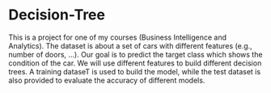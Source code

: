 # Decision-Tree
This is a project for one of my courses (Business Intelligence and Analytics). The dataset is about a set of cars with different features (e.g., number of doors, ...). Our goal is to predict the target class which shows the condition of the car. We will use different features to build different
decision trees. A training dataseT is used to build the model, while the test dataset is also provided to evaluate the accuracy of different models.
